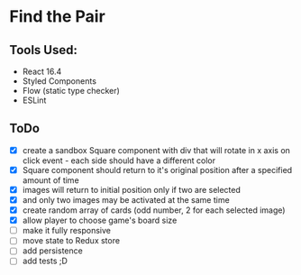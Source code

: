 # Find the Pair

## Tools Used:
  - React 16.4
  - Styled Components
  - Flow (static type checker)
  - ESLint

## ToDo

- [x] create a sandbox Square component with div that will rotate in x axis on click event - each side should have a different color
- [x] Square component should return to it's original position after a specified amount of time
- [x] images will return to initial position only if two are selected
- [x] and only two images may be activated at the same time
- [x] create random array of cards (odd number, 2 for each selected image)
- [x] allow player to choose game's board size
- [ ] make it fully responsive
- [ ] move state to Redux store
- [ ] add persistence
- [ ] add tests ;D
